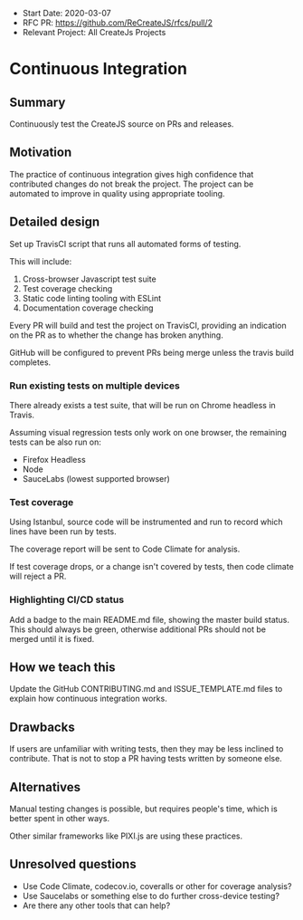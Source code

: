 - Start Date: 2020-03-07
- RFC PR: https://github.com/ReCreateJS/rfcs/pull/2
- Relevant Project: All CreateJs Projects

# Continuous Integration

## Summary

Continuously test the CreateJS source on PRs and releases.

## Motivation

The practice of continuous integration gives high confidence that contributed changes do not break the project. The project can be automated to improve in quality using appropriate tooling.

## Detailed design

Set up TravisCI script that runs all automated forms of testing.

This will include:

1. Cross-browser Javascript test suite
2. Test coverage checking
3. Static code linting tooling with ESLint
4. Documentation coverage checking

Every PR will build and test the project on TravisCI, providing an indication on the PR as to whether the change has broken anything.

GitHub will be configured to prevent PRs being merge unless the travis build completes.

### Run existing tests on multiple devices

There already exists a test suite, that will be run on Chrome headless in Travis.

Assuming visual regression tests only work on one browser, the remaining tests can be also run on:

- Firefox Headless
- Node
- SauceLabs (lowest supported browser)

### Test coverage

Using Istanbul, source code will be instrumented and run to record which lines have been run by tests.

The coverage report will be sent to Code Climate for analysis.

If test coverage drops, or a change isn't covered by tests, then code climate will reject a PR.

### Highlighting CI/CD status

Add a badge to the main README.md file, showing the master build status. This should always be green, otherwise additional PRs should not be merged until it is fixed.

## How we teach this

Update the GitHub CONTRIBUTING.md and ISSUE_TEMPLATE.md files to explain how continuous integration works.

## Drawbacks

If users are unfamiliar with writing tests, then they may be less inclined to contribute.
That is not to stop a PR having tests written by someone else.

## Alternatives

Manual testing changes is possible, but requires people's time, which is better spent in other ways.

Other similar frameworks like PIXI.js are using these practices.

## Unresolved questions

- Use Code Climate, codecov.io, coveralls or other for coverage analysis?
- Use Saucelabs or something else to do further cross-device testing?
- Are there any other tools that can help?
